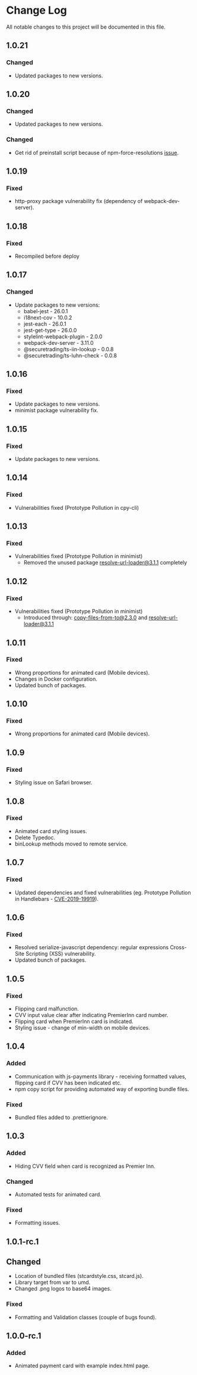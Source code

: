 # Change Log

All notable changes to this project will be documented in this file.

## 1.0.21

### Changed

- Updated packages to new versions.

## 1.0.20

### Changed

- Updated packages to new versions.

### Changed

- Get rid of preinstall script because of npm-force-resolutions [issue](https://github.com/rogeriochaves/npm-force-resolutions/issues/10).

## 1.0.19

### Fixed

- http-proxy package vulnerability fix (dependency of webpack-dev-server).

## 1.0.18

### Fixed

- Recompiled before deploy

## 1.0.17

### Changed

- Update packages to new versions:
  - babel-jest - 26.0.1
  - i18next-cov - 10.0.2
  - jest-each - 26.0.1
  - jest-get-type - 26.0.0
  - stylelint-webpack-plugin - 2.0.0
  - webpack-dev-server - 3.11.0
  - @securetrading/ts-iin-lookup - 0.0.8
  - @securetrading/ts-luhn-check - 0.0.8

## 1.0.16

### Fixed

- Update packages to new versions.
- minimist package vulnerability fix.

## 1.0.15

### Fixed

- Update packages to new versions.

## 1.0.14

### Fixed

- Vulnerabilities fixed (Prototype Pollution in cpy-cli)

## 1.0.13

### Fixed

- Vulnerabilities fixed (Prototype Pollution in minimist)
  - Removed the unused package resolve-url-loader@3.1.1 completely

## 1.0.12

### Fixed

- Vulnerabilities fixed (Prototype Pollution in minimist)
  - Introduced through: copy-files-from-to@2.3.0 and resolve-url-loader@3.1.1

## 1.0.11

### Fixed

- Wrong proportions for animated card (Mobile devices).
- Changes in Docker configuration.
- Updated bunch of packages.

## 1.0.10

### Fixed

- Wrong proportions for animated card (Mobile devices).

## 1.0.9

### Fixed

- Styling issue on Safari browser.

## 1.0.8

### Fixed

- Animated card styling issues.
- Delete Typedoc.
- binLookup methods moved to remote service.

## 1.0.7

### Fixed

- Updated dependencies and fixed vulnerabilities (eg. Prototype Pollution in Handlebars - [CVE-2019-19919](https://github.com/advisories/GHSA-w457-6q6x-cgp9)).

## 1.0.6

### Fixed

- Resolved serialize-javascript dependency: regular expressions Cross-Site Scripting (XSS) vulnerability.
- Updated bunch of packages.

## 1.0.5

### Fixed

- Flipping card malfunction.
- CVV input value clear after indicating PremierInn card number.
- Flipping card when PremierInn card is indicated.
- Styling issue - change of min-width on mobile devices.

## 1.0.4

### Added

- Communication with js-payments library - receiving formatted values, flipping card if CVV has been indicated etc.
- npm copy script for providing automated way of exporting bundle files.

### Fixed

- Bundled files added to .prettierignore.

## 1.0.3

### Added

- Hiding CVV field when card is recognized as Premier Inn.

### Changed

- Automated tests for animated card.

### Fixed

- Formatting issues.

## 1.0.1-rc.1

## Changed

- Location of bundled files (stcardstyle.css, stcard.js).
- Library target from var to umd.
- Changed .png logos to base64 images.

### Fixed

- Formatting and Validation classes (couple of bugs found).

## 1.0.0-rc.1

### Added

- Animated payment card with example index.html page.
